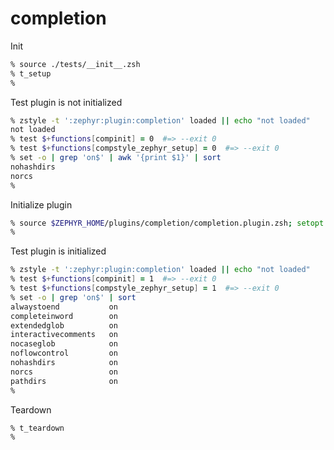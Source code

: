 # completion

Init

```zsh
% source ./tests/__init__.zsh
% t_setup
%
```

Test plugin is not initialized

```zsh
% zstyle -t ':zephyr:plugin:completion' loaded || echo "not loaded"
not loaded
% test $+functions[compinit] = 0  #=> --exit 0
% test $+functions[compstyle_zephyr_setup] = 0  #=> --exit 0
% set -o | grep 'on$' | awk '{print $1}' | sort
nohashdirs
norcs
%
```

Initialize plugin

```zsh
% source $ZEPHYR_HOME/plugins/completion/completion.plugin.zsh; setopt clobber
%
```

Test plugin is initialized

```zsh
% zstyle -t ':zephyr:plugin:completion' loaded || echo "not loaded"
% test $+functions[compinit] = 1  #=> --exit 0
% test $+functions[compstyle_zephyr_setup] = 1  #=> --exit 0
% set -o | grep 'on$' | sort
alwaystoend           on
completeinword        on
extendedglob          on
interactivecomments   on
nocaseglob            on
noflowcontrol         on
nohashdirs            on
norcs                 on
pathdirs              on
%
```

Teardown

```zsh
% t_teardown
%
```
